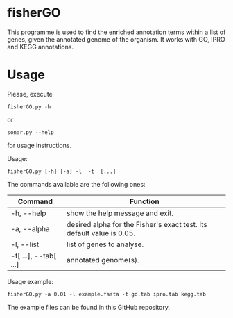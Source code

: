 # fisherGO

This programme is used to find the enriched annotation terms within a list of genes, given the annotated genome of the organism. It works with GO, IPRO and KEGG annotations.

# Usage

Please, execute
``` 
fisherGO.py -h
```
or
```
sonar.py --help
```
for usage instructions.

Usage:
```
fisherGO.py [-h] [-a] -l  -t  [...]
```

The commands available are the following ones:

|        Command        |                                Function                               |
|-----------------------|-----------------------------------------------------------------------|
| -h, --help            | show the help message and exit.                                      |
| -a, --alpha           | desired alpha for the Fisher's exact test. Its default value is 0.05. |
| -l, --list            | list of genes to analyse.                                             |
| -t[ ...], --tab[ ...] | annotated genome(s).                                                  |

Usage example:
```
fisherGO.py -a 0.01 -l example.fasta -t go.tab ipro.tab kegg.tab
```
The example files can be found in this GitHub repository.

